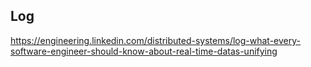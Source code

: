 ## Log
https://engineering.linkedin.com/distributed-systems/log-what-every-software-engineer-should-know-about-real-time-datas-unifying
